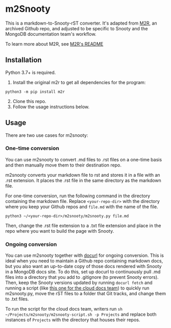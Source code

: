 

# m2Snooty

This is a markdown-to-Snooty-rST converter. It's adapted from [M2R](https://github.com/miyakogi/m2r), an archived Github repo, and adjusted to be specific to Snooty and the MongoDB documentation team's workflow.

To learn more about M2R, see [M2R's README](https://github.com/miyakogi/m2r#readme)

## Installation

Python 3.7+ is required.

1. Install the original m2r to get all dependencies for the program:

```
python3 -m pip install m2r
```

2. Clone this repo.
3. Follow the usage instructions below.

## Usage

There are two use cases for m2snooty:

### One-time conversion

You can use m2snooty to convert .md files to .rst files on a one-time basis and then manually move them to their destination repo.

m2snooty converts your markdown file to rst and stores it in a file with an .rst extension. It places the .rst file in the same directory as the markdown file.

For one-time conversion, run the following command in the directory containing the markdown file. Replace `<your-repo-dir>` with the directory where you keep your Github repos and `file.md` with the name of the file.

```
python3 ~/<your-repo-dir>/m2snooty/m2snooty.py file.md
```

Then, change the .rst file extension to a .txt file extension and place in the repo where you want to build the page with Snooty.

### Ongoing conversion

You can use m2snooty together with [docurl](https://github.com/mongodb/docs-docurl) for ongoing conversion. This is ideal when you need to maintain a Github repo containing markdown docs, but you also want an up-to-date copy of those docs rendered with Snooty in a MongoDB docs site. To do this, set up docurl to continuously pull .md files into a directory that you add to .gitignore (to prevent Snooty errors). Then, keep the Snooty versions updated by running `docurl fetch` and running a script (like [this one for the cloud docs team](https://github.com/sarahsimpers/m2snooty/blob/main/m2snooty-script.sh)) to quickly run m2snooty.py, move the rST files to a folder that Git tracks, and change them to .txt files.

To run the script for the cloud docs team, writers run `sh ~/Projects/m2snooty/m2snooty-script.sh -p Projects` and replace both instances of `Projects` with the directory that houses their repos.
